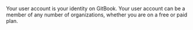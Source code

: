 Your user account is your identity on GitBook. Your user account can be a member of any number of organizations, whether you are on a free or paid plan.
